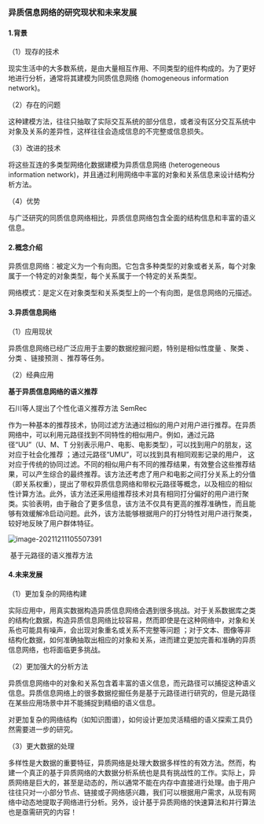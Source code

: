 ### 异质信息网络的研究现状和未来发展

#### 1.背景

（1）现存的技术

现实生活中的大多数系统，是由大量相互作用、不同类型的组件构成的。为了更好地进行分析，通常将其建模为同质信息网络 (homogeneous information network)。

（2）存在的问题

这种建模方法，往往只抽取了实际交互系统的部分信息，或者没有区分交互系统中对象及关系的差异性，这样往往会造成信息的不完整或信息损失。

（3）改进的技术

将这些互连的多类型网络化数据建模为异质信息网络 (heterogeneous information network)，并且通过利用网络中丰富的对象和关系信息来设计结构分析方法。

（4）优势

与广泛研究的同质信息网络相比，异质信息网络包含全面的结构信息和丰富的语义信息。

#### 2.概念介绍

异质信息网络：被定义为一个有向图。它包含多种类型的对象或者关系，每个对象属于一个特定的对象类型，每个关系属于一个特定的关系类型。

网络模式：是定义在对象类型和关系类型上的一个有向图，是信息网络的元描述。

#### 3.异质信息网络

（1）应用现状

异质信息网络已经广泛应用于主要的数据挖掘问题，特别是相似性度量 、聚类 、分类 、链接预测 、推荐等任务。

（2）经典应用

**基于异质信息网络的语义推荐**

石川等人提出了个性化语义推荐方法 SemRec

作为一种基本的推荐技术，协同过滤方法通过相似的用户对用户进行推荐。在异质网络中，可以利用元路径找到不同特性的相似用户。例如，通过元路 径“UU”（U、M、T 分别表示用户、电影、电影类型），可以找到用户的朋友，这对应于社会化推荐 ；通过元路径“UMU”，可以找到具有相同观影记录的用户， 这对应于传统的协同过滤。不同的相似用户有不同的推荐结果，有效整合这些推荐结果，可以产生综合的最终推荐。该方法还考虑了用户和电影之间打分关系上的分值（即关系权重），提出了带权异质信息网络和带权元路径等概念，以及相应的相似性计算方法。此外，该方法还采用组推荐技术对具有相同打分偏好的用户进行聚类。实验表明，由于融合了更多信息，该方法不仅具有更高的推荐准确性，而且能够有效缓解冷启动问题。此外，该方法能够根据用户的打分特性对用户进行聚类，较好地反映了用户群体特征。

![image-20211211105507391](notes.assets/image-20211211105507391-16392104330831.png)

​                                                                        基于元路径的语义推荐方法

#### 4.未来发展

（1）更加复杂的网络构建

实际应用中，用真实数据构造异质信息网络会遇到很多挑战。对于关系数据库之类的结构化数据，构造异质信息网络比较容易，然而即使是在这种网络中，对象和关系也可能具有噪声，会出现对象重名或关系不完整等问题 ；对于文本、图像等非结构化数据，如何准确抽取出相应的对象和关系，进而建立更加完善和准确的异质信息网络，也将面临更多挑战。

（2）更加强大的分析方法

异质信息网络中的对象和关系包含着丰富的语义信息，而元路径可以捕捉这种语义信息。异质信息网络上的很多数据挖掘任务是基于元路径进行研究的，但是元路径在某些应用场景中并不能捕捉到精细的语义信息。

对更加复杂的网络结构（如知识图谱），如何设计更加灵活精细的语义探索工具仍然需要进一步的研究。

（3）更大数据的处理

多样性是大数据的重要特征，异质网络是处理大数据多样性的有效方法。然而，构建一个真正的基于异质网络的大数据分析系统也是具有挑战性的工作。实际上，异质网络是巨大的，甚至是动态的，所以通常不能在内存中直接进行处理。由于用户往往只对一小部分节点、链接或子网络感兴趣，我们可以根据用户需求，从现有网络中动态地提取子网络进行分析。另外，设计基于异质网络的快速算法和并行算法也是亟需研究的内容！

